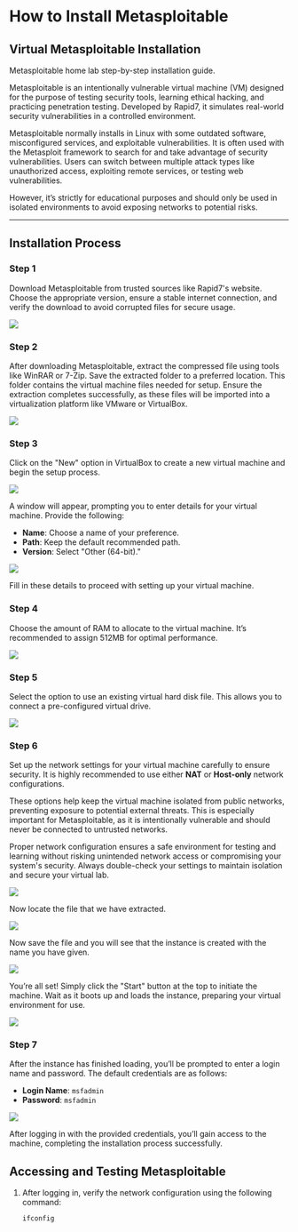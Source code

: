 # How to Install Metasploitable  

## Virtual Metasploitable Installation  

Metasploitable home lab step-by-step installation guide.  

Metasploitable is an intentionally vulnerable virtual machine (VM) designed for the purpose of testing security tools, learning ethical hacking, and practicing penetration testing. Developed by Rapid7, it simulates real-world security vulnerabilities in a controlled environment.  

Metasploitable normally installs in Linux with some outdated software, misconfigured services, and exploitable vulnerabilities. It is often used with the Metasploit framework to search for and take advantage of security vulnerabilities. Users can switch between multiple attack types like unauthorized access, exploiting remote services, or testing web vulnerabilities.  

However, it’s strictly for educational purposes and should only be used in isolated environments to avoid exposing networks to potential risks.  

---

## Installation Process  

### Step 1  
Download Metasploitable from trusted sources like Rapid7's website. Choose the appropriate version, ensure a stable internet connection, and verify the download to avoid corrupted files for secure usage.  

<img src="Folder/met1.jpg">


### Step 2  
After downloading Metasploitable, extract the compressed file using tools like WinRAR or 7-Zip. Save the extracted folder to a preferred location. This folder contains the virtual machine files needed for setup. Ensure the extraction completes successfully, as these files will be imported into a virtualization platform like VMware or VirtualBox.  

<img src="Folder/met2.jpg">

### Step 3  
Click on the "New" option in VirtualBox to create a new virtual machine and begin the setup process.  

<img src="Folder/met3.jpg">

A window will appear, prompting you to enter details for your virtual machine. Provide the following:  
- **Name**: Choose a name of your preference.  
- **Path**: Keep the default recommended path.  
- **Version**: Select "Other (64-bit)."

<img src="Folder/met4.jpg">

Fill in these details to proceed with setting up your virtual machine.  


### Step 4  
Choose the amount of RAM to allocate to the virtual machine. It’s recommended to assign 512MB for optimal performance.  

<img src="Folder/met5.jpg">

### Step 5  
Select the option to use an existing virtual hard disk file. This allows you to connect a pre-configured virtual drive.  

<img src="Folder/met6.png">

### Step 6  
Set up the network settings for your virtual machine carefully to ensure security. It is highly recommended to use either **NAT** or **Host-only** network configurations.  

These options help keep the virtual machine isolated from public networks, preventing exposure to potential external threats. This is especially important for Metasploitable, as it is intentionally vulnerable and should never be connected to untrusted networks.  

Proper network configuration ensures a safe environment for testing and learning without risking unintended network access or compromising your system's security. Always double-check your settings to maintain isolation and secure your virtual lab. 

<img src="Folder/met7.jpg">

Now locate the file that we have extracted.  

<img src="Folder/met8.jpg">

Now save the file and you will see that the instance is created with the name you have given.  

<img src="Folder/met9.jpg">

You’re all set! Simply click the "Start" button at the top to initiate the machine. Wait as it boots up and loads the instance, preparing your virtual environment for use.  

<img src="Folder/met10.png">

### Step 7  
After the instance has finished loading, you’ll be prompted to enter a login name and password. The default credentials are as follows:  
- **Login Name**: `msfadmin`  
- **Password**: `msfadmin`  

<img src="Folder/met11.jpg">

After logging in with the provided credentials, you’ll gain access to the machine, completing the installation process successfully.  


## Accessing and Testing Metasploitable  

1. After logging in, verify the network configuration using the following command:  

   ```bash
   ifconfig

